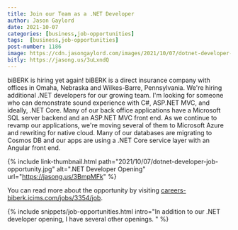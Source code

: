 ```yaml
---
title: Join our Team as a .NET Developer
author: Jason Gaylord
date: 2021-10-07
categories: [business,job-opportunities]
tags:  [business,job-opportunities]
post-number: 1186
image: https://cdn.jasongaylord.com/images/2021/10/07/dotnet-developer-job-opportunity.jpg
bitly: https://jasong.us/3uLxndQ
---
```


biBERK is hiring yet again! biBERK is a direct insurance company with offices in Omaha, Nebraska and Wilkes-Barre, Pennsylvania. We're hiring additional .NET developers for our growing team. I'm looking for someone who can demonstrate sound experience with C#, ASP.NET MVC, and ideally, .NET Core. Many of our back office applications have a Microsoft SQL server backend and an ASP.NET MVC front end. As we continue to revamp our applications, we're moving several of them to Microsoft Azure and rewriting for native cloud. Many of our databases are migrating to Cosmos DB and our apps are using a .NET Core service layer with an Angular front end. 

{% include link-thumbnail.html path="2021/10/07/dotnet-developer-job-opportunity.jpg" alt=".NET Developer Opening" url="https://jasong.us/3BmpMFk" %}

You can read more about the opportunity by visiting [careers-biberk.icims.com/jobs/3354/job](https://jasong.us/3BmpMFk).

{% include snippets/job-opportunities.html intro="In addition to our .NET developer opening, I have several other openings. " %}